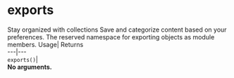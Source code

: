  
#  exports 
Stay organized with collections  Save and categorize content based on your preferences. 
The reserved namespace for exporting objects as module members. Usage| Returns  
---|---  
`exports()`|   
**No arguments.**
